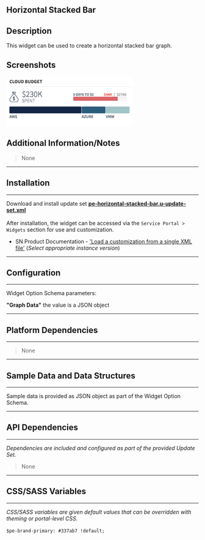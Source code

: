 ## Horizontal Stacked Bar

## Description

This widget can be used to create a horizontal stacked bar graph.

## Screenshots
![alt text](../images/pe-horizontal-stacked-bar.png "Horizontal Stacked Bar Widget")

## Additional Information/Notes 
> None
---
## Installation
---
Download and install update set **[pe-horizontal-stacked-bar.u-update-set.xml](pe-horizontal-stacked-bar.u-update-set.xml)** <br/><br/>
After installation, the widget can be accessed via the `Service Portal > Widgets` section for use and customization.<br/>
* SN Product Documentation - ['Load a customization from a single XML file'](https://docs.servicenow.com/search?q=Load+a+customization+from+a+single+XML+file)   (<i>Select appropriate instance version</i>)
---
## Configuration
---
Widget Option Schema parameters:

**"Graph Data"** the value is a JSON object

---
## Platform Dependencies
---
> None
---
## Sample Data and Data Structures
---
Sample data is provided as JSON object as part of the Widget Option Schema.

---
## API Dependencies
---
<i>Dependencies are included and configured as part of the provided Update Set.</i>
> None
---
## CSS/SASS Variables
---
_CSS/SASS variables are given default values that can be overridden with theming or portal-level CSS._

`$pe-brand-primary: #337ab7 !default;`